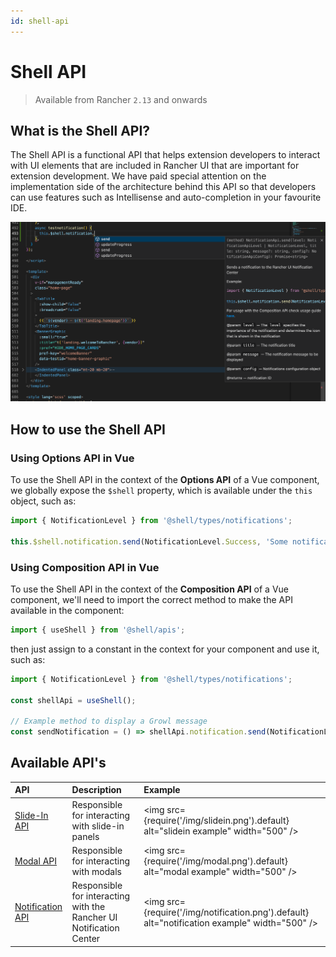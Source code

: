 ```yaml
---
id: shell-api
---
```


# Shell API

> Available from Rancher `2.13` and onwards

## What is the Shell API?

The Shell API is a functional API that helps extension developers to interact with UI elements that are included in Rancher UI that are important for extension development. We have paid special attention on the implementation side of the architecture behind this API so that developers can use features such as Intellisense and auto-completion in your favourite IDE.

![Intellisense](./screenshots/intellisense.png)

## How to use the Shell API

### Using Options API in Vue

To use the Shell API in the context of the **Options API** of a Vue component, we globally expose the `$shell` property, which is available under the `this` object, such as:

```ts
import { NotificationLevel } from '@shell/types/notifications';

this.$shell.notification.send(NotificationLevel.Success, 'Some notification title', 'Hello world! Success!', {})
```

### Using Composition API in Vue

To use the Shell API in the context of the **Composition API** of a Vue component, we'll need to import the correct method to make the API available in the component:

```ts
import { useShell } from '@shell/apis';
```

then just assign to a constant in the context for your component and use it, such as:

```ts
import { NotificationLevel } from '@shell/types/notifications';

const shellApi = useShell();

// Example method to display a Growl message
const sendNotification = () => shellApi.notification.send(NotificationLevel.Success, 'Some notification title', 'Hello world! Success!', {})
```

## Available API's

| API | Description | Example |
| :--- | :--- | :--- |
| [Slide-In API](./shell-api/interfaces/SlideInApi) | Responsible for interacting with slide-in panels | <img src={require('/img/slidein.png').default} alt="slidein example" width="500" /> |
| [Modal API](./shell-api/interfaces/ModalApi) | Responsible for interacting with modals | <img src={require('/img/modal.png').default} alt="modal example" width="500" /> |
| [Notification API](./shell-api/interfaces/NotificationApi) | Responsible for interacting with the Rancher UI Notification Center | <img src={require('/img/notification.png').default} alt="notification example" width="500" /> |
